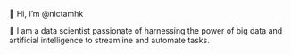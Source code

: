 👋 Hi, I’m @nictamhk

👀 I am a data scientist passionate of harnessing the power of big data and artificial intelligence to streamline and automate tasks. 
<!--
- 🌱 I’m currently learning ... 
- 💞️ I’m looking to collaborate on ...
📫 Find me on nictam.com --->

<!---
nictamhk/nictamhk is a ✨ special ✨ repository because its `README.md` (this file) appears on your GitHub profile.
You can click the Preview link to take a look at your changes.
--->
